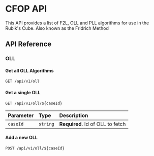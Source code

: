 # CFOP API
This API provides a list of F2L, OLL and PLL algorithms for use in the Rubik's Cube. Also known as the Fridrich Method


## API Reference

### OLL

#### Get all OLL Algorithms

```http
GET /api/v1/oll
```
#### Get a single OLL

```http
GET /api/v1/oll/${caseId}
```

| Parameter | Type     | Description                       |
| :-------- | :------- | :-------------------------------- |
| `caseId`      | `string` | **Required**. Id of OLL to fetch |


#### Add a new OLL
```http
POST /api/v1/oll/${caseId}
```